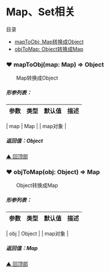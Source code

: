 # Map、Set相关

<span id="top">目录</span>
* [ mapToObj: Map转换成Object](#mapToObj)
* [ objToMap: Object转换成Map](#objToMap)


### <span id="mapToObj">♥ mapToObj(map: Map) => Object</span>
&emsp;&emsp;Map转换成Object

##### 形参列表：
| 参数 | 类型  |  默认值         | 描述 |
| :--- | :---- | :------------- |:---- |

| map | Map |  | map对象 |


##### 返回值：Object



[▲ 回顶部](#top)
### <span id="objToMap">♥ objToMap(obj: Object) => Map</span>
&emsp;&emsp;Object转换成Map

##### 形参列表：
| 参数 | 类型  |  默认值         | 描述 |
| :--- | :---- | :------------- |:---- |

| obj | Object |  | map对象 |


##### 返回值：Map



[▲ 回顶部](#top)